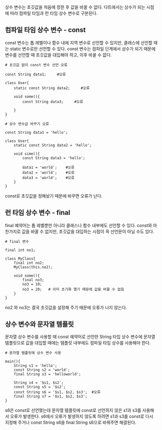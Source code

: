 상수 변수는 초깃값을 처음에 정한 후 값을 바꿀 수 없다. 다트에서는 상수가 되는 시점에 따라 컴파일 타임과 런 타임 상수 변수로 구분된다.

## 컴파일 타임 상수 변수 - const

const 변수는 톱 레벨이나 함수 내에 지역 변수로 선언할 수 있지만, 클래스에 선언할 때는 static 변수로만 선언할 수 있다. const 변수는 컴파일 단계에서 상수가 되기 때문에 변수를 선언할 때 초깃값을 대입해야 하고, 이후 바꿀 수 없다.
``` 
# 초깃값 없이 const 변수 선언 오류

const String data1;     #오류

class User{
    static const String data2;     #오류

    void some(){
        const String data3;     #오류

    }
}
```
```
# 상수 변수값 바꾸기 오류

const String data1 = 'hello';

class User{
    static const String data2 = 'hello';

    void sime(){
        const String data3 = 'hello';

        data1 = 'world';    #오류
        data2 = 'world';    #오류
        data3 = 'world';    #오류
    }
}
```
const로 초깃값을 정해놨기 때문에 바꾸면 오류가 난다.

## 런 타임 상수 변수 - final
final 예약어는 톱 레벨뿐만 아니라 클래스나 함수 내부에도 선언할 수 있다. const와 마찬가지로 값을 바꿀 수 없지만, 초깃값을 대입하는 시점이 꼭 선언문이 아닐 수도 있다.  
```
# final 변수

final int no1;

class MyClass{
    final int no2;
    MyClass(this.no2);

    void some(){
        final no3;
        no3 = 10;
        no3 = 20;   # 이미 초기화 했기 때문에 값을 바꿀 수 없음
    }
}

```
no2 와 no3는 결국 초깃값을 설정해 주기 때문에 오류가 나지 않는다.

## 상수 변수와 문자열 템플릿

문자열 상수 변수를 사용할 때 const 예약어로 선언한 String 타입 상수 변수에 문자열 템플릿으로 값을 대입할 때에는 템플릿 내부에도 컴파일 타임 상수를 사용해야 한다.
```
# 문자열 템플릿에 상수 변수 사용

main(){
    String s1 = 'hello';
    const String s2 = 'world';
    final String s3 = 'helloworld';

    String s4 = '$s1, $s2';
    const String s5 = '$s2';
    const String s6 = '$s1, $s2, $s3';  #오류
    final String s7 = '$s1, $s2, $s3';
}
```
s6은 const로 선언했는데 문자열 템플릿에 const로 선언하지 않은 s1과 s3를 사용해서 오류가 발생한다. s6에서 오류가 발생하지 않도록 하려면 s1과 s3를 const로 다시 지정해 주거나 const String s6을 final String s6으로 바꿔주면 해결된다.